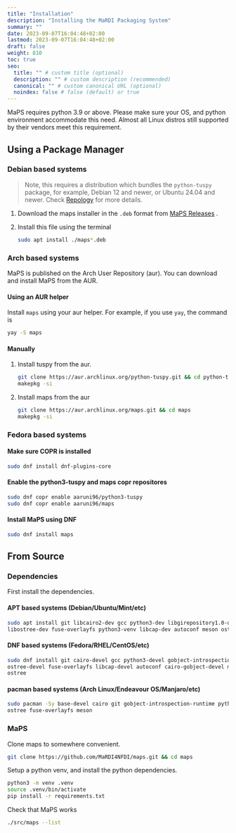 ```yaml
---
title: "Installation"
description: "Installing the MaRDI Packaging System"
summary: ""
date: 2023-09-07T16:04:48+02:00
lastmod: 2023-09-07T16:04:48+02:00
draft: false
weight: 810
toc: true
seo:
  title: "" # custom title (optional)
  description: "" # custom description (recommended)
  canonical: "" # custom canonical URL (optional)
  noindex: false # false (default) or true
---
```


MaPS requires python 3.9 or above. Please make sure your OS, and python
environment accommodate this need. Almost all Linux distros still supported by
their vendors meet this requirement.

## Using a Package Manager

### Debian based systems

> Note, this requires a distribution which bundles the `python-tuspy` package,
> for example, Debian 12 and newer, or Ubuntu 24.04 and newer. Check
> [Repology](https://repology.org/project/python%3Atuspy/versions) for more
> details.

1. Download the maps installer in the `.deb` format from
   [MaPS Releases](https://github.com/mardI4NFDI/maps/releases/latest) .
2. Install this file using the terminal

   ```bash
   sudo apt install ./maps*.deb
   ```


### Arch based systems

MaPS is published on the Arch User Repository (aur). You can download and
install MaPS from the AUR.

#### Using an AUR helper

Install `maps` using your aur helper. For example, if you use `yay`, the command
is

```bash
yay -S maps
```

#### Manually

1. Install tuspy from the aur.

   ```bash
   git clone https://aur.archlinux.org/python-tuspy.git && cd python-tuspy
   makepkg -si
   ```

2. Install maps from the aur

   ```bash
   git clone https://aur.archlinux.org/maps.git && cd maps
   makepkg -si
   ```

### Fedora based systems

#### Make sure COPR is installed

```bash
sudo dnf install dnf-plugins-core
```

#### Enable the python3-tuspy and maps copr repositores

```bash
sudo dnf copr enable aaruni96/python3-tuspy
sudo dnf copr enable aaruni96/maps
```

#### Install MaPS using DNF

```bash
sudo dnf install maps
```

## From Source

### Dependencies

First install the dependencies.

#### APT based systems (Debian/Ubuntu/Mint/etc)

```bash
sudo apt install git libcairo2-dev gcc python3-dev libgirepository1.0-dev\
libostree-dev fuse-overlayfs python3-venv libcap-dev autoconf meson ostree
```

#### DNF based systems (Fedora/RHEL/CentOS/etc)

```bash
sudo dnf install git cairo-devel gcc python3-devel gobject-introspection-devel\
ostree-devel fuse-overlayfs libcap-devel autoconf cairo-gobject-devel meson\
ostree
```

#### pacman based systems (Arch Linux/Endeavour OS/Manjaro/etc)

```bash
sudo pacman -Sy base-devel cairo git gobject-introspection-runtime python3\
ostree fuse-overlayfs meson
```

### MaPS

Clone maps to somewhere convenient.

```bash
git clone https://github.com/MaRDI4NFDI/maps.git && cd maps
```

Setup a python venv, and install the python dependencies.

```bash
python3 -m venv .venv
source .venv/bin/activate
pip install -r requirements.txt
```

Check that MaPS works

```bash
./src/maps --list
```
